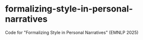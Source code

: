 # formalizing-style-in-personal-narratives
Code for "Formalizing Style in Personal Narratives" (EMNLP 2025)
